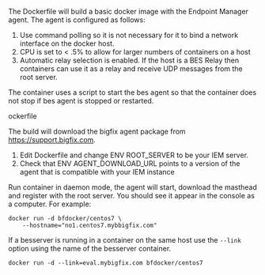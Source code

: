 The Dockerfile will build a basic docker image with the Endpoint Manager agent.
The agent is configured as follows:
1. Use command polling so it is not necessary for it to bind a network interface on the docker host.
2. CPU is set to < .5% to allow for larger numbers of containers on a host
3. Automatic relay selection is enabled.  If the host is a BES Relay then containers can use it as a relay and receive UDP messages from the root server.

The container uses a script to start the bes agent so that the container does not stop if bes agent is stopped or restarted.

ockerfile

The build will download the bigfix agent package from https://support.bigfix.com.

1.  Edit Dockerfile and change ENV ROOT_SERVER to be your IEM server.
2.  Check that ENV AGENT_DOWNLOAD_URL points to a version of the agent that is
compatible with your IEM instance

Run container in daemon mode, the agent will start, download the masthead and register with the root server. You should see it appear in the console as a computer. For example:

```
docker run -d bfdocker/centos7 \
    --hostname="no1.centos7.mybbigfix.com"
```

If a besserver is running in a container on the same host use the `--link`
option using the name of the besserver container.

```
docker run -d --link=eval.mybigfix.com bfdocker/centos7
```
